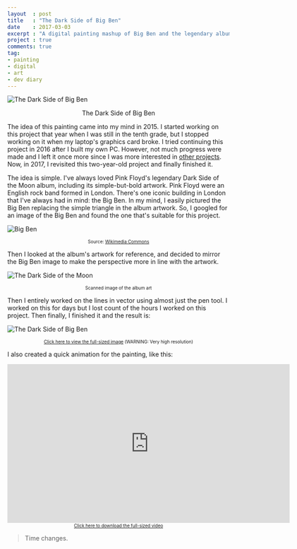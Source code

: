 ```yaml
---
layout  : post
title   : "The Dark Side of Big Ben"
date    : 2017-03-03
excerpt : "A digital painting mashup of Big Ben and the legendary album art."
project : true
comments: true
tag:
- painting
- digital
- art
- dev diary
---
```


![The Dark Side of Big Ben](https://www.dropbox.com/s/v32a6mtzj6vey3z/dsobb_res.png?dl=1)  
    
<div align="center">The Dark Side of Big Ben</div>

The idea of this painting came into my mind in 2015. I started working on this
project that year when I was still in the tenth grade, but I stopped working on
it when my laptop's graphics card broke. I tried continuing this project in 2016
after I built my own PC. However, not much progress were made and I left it once
more since I was more interested in [other projects](https://laymonage.com/projects).  
Now, in 2017, I revisited this two-year-old project and finally finished it.  

The idea is simple. I've always loved Pink Floyd's legendary Dark Side of the Moon
album, including its simple-but-bold artwork. Pink Floyd were an English rock band
formed in London. There's one iconic building in London that I've always had in mind:
the Big Ben. In my mind, I easily pictured the Big Ben replacing the simple triangle
in the album artwork. So, I googled for an image of the Big Ben and found the one
that's suitable for this project.  
  

![Big Ben](https://upload.wikimedia.org/wikipedia/commons/e/ec/Big_Ben_-_Detalle.JPG)  
<div align="center" style="font-size: x-small;">Source: <a href="https://commons.wikimedia.org/wiki/File:Big_Ben_-_Detalle.JPG">Wikimedia Commons</a></div>  

Then I looked at the album's artwork for reference, and decided to mirror the Big Ben
image to make the perspective more in line with the artwork.  
  

![The Dark Side of the Moon](https://www.dropbox.com/s/6f4xxq56oag8bsn/dsotm.png?dl=1)  
<div align="center" style="font-size: x-small;">Scanned image of the album art</div>  
  
Then I entirely worked on the lines in vector using almost just the pen tool. I worked
on this for days but I lost count of the hours I worked on this project. Then finally,
I finished it and the result is:  
  

![The Dark Side of Big Ben](https://www.dropbox.com/s/v32a6mtzj6vey3z/dsobb_res.png?dl=1)  
<div align="center" style="font-size: x-small;"><a href="https://www.dropbox.com/s/h7s4nyqzhmetu61/dsobb.png?dl=1">Click here to view the full-sized image</a> (WARNING: Very high resolution)</div>  

I also created a quick animation for the painting, like this:
<div align="center"><iframe width="640" height="360" src="https://www.youtube.com/embed/CEDrikeKgZs" frameborder="0"> </iframe></div>
<div align="center" style="font-size: x-small;"><a href="https://www.dropbox.com/s/6q4o7qya7ogpiy2/dsobb.mp4?dl=1">Click here to download the full-sized video</a></div>  

> Time changes. 
